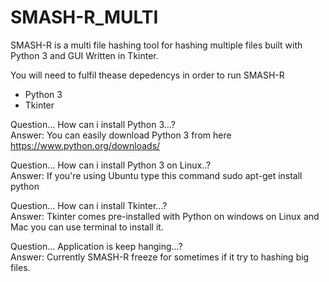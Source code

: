 # SMASH-R_MULTI
SMASH-R is a multi file hashing tool for hashing multiple files built with Python 3 and GUI Written in Tkinter.

You will need to fulfil thease depedencys in order to run SMASH-R
  * Python 3
  * Tkinter
  
 Question... How can i install Python 3...?<br/>
 Answer:  You can easily download Python 3 from here https://www.python.org/downloads/
 
 Question... How can i install Python 3 on Linux..?<br/>
 Answer:  If you're using Ubuntu type this command sudo apt-get install python
 
 Question... How can i install Tkinter...?<br/>
 Answer:  Tkinter comes pre-installed with Python on windows on Linux and Mac you can use terminal to install it.
 
 Question... Application is keep hanging...?<br/>
 Answer:  Currently SMASH-R freeze for sometimes if it try to hashing big files.
